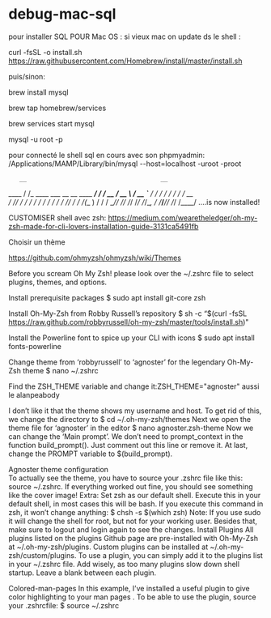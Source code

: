 # debug-mac-sql



pour installer SQL POUR Mac OS :
si  vieux mac on update ds le shell :


curl -fsSL -o install.sh https://raw.githubusercontent.com/Homebrew/install/master/install.sh

puis/sinon:

brew install mysql  

brew tap homebrew/services

brew services start mysql

mysql -u root -p


pour connecté le shell sql en cours avec son phpmyadmin:
/Applications/MAMP/Library/bin/mysql --host=localhost -uroot -proot




       __                                     __
  ____  / /_     ____ ___  __  __   ____  _____/ /_
 / __ \/ __ \   / __ `__ \/ / / /  /_  / / ___/ __ \
/ /_/ / / / /  / / / / / / /_/ /    / /_(__  ) / / /
\____/_/ /_/  /_/ /_/ /_/\__, /    /___/____/_/ /_/
                        /____/                       ....is now installed!



CUSTOMISER shell avec zsh:                  https://medium.com/wearetheledger/oh-my-zsh-made-for-cli-lovers-installation-guide-3131ca5491fb

                        
                        
Choisir un thème

https://github.com/ohmyzsh/ohmyzsh/wiki/Themes


Before you scream Oh My Zsh! please look over the ~/.zshrc file to select plugins, themes, and options.

Install prerequisite packages
$ sudo apt install git-core zsh

Install Oh-My-Zsh from Robby Russell’s repository
$ sh -c “$(curl -fsSL https://raw.github.com/robbyrussell/oh-my-zsh/master/tools/install.sh)"

Install the Powerline font to spice up your CLI with icons
$ sudo apt install fonts-powerline

Change theme from ‘robbyrussell’ to ‘agnoster’ for the legendary Oh-My-Zsh theme
$ nano ~/.zshrc

Find the ZSH_THEME variable and change it:ZSH_THEME="agnoster"    aussi le  alanpeabody

I don’t like it that the theme shows my username and host. To get rid of this, we change the directory to
$ cd ~/.oh-my-zsh/themes
Next we open the theme file for ‘agnoster’ in the editor
$ nano agnoster.zsh-theme
Now we can change the ‘Main prompt’. We don’t need to prompt_context in the function build_prompt(). Just comment out this line or remove it. At last, change the PROMPT variable to $(build_prompt).

Agnoster theme configuration     
To actually see the theme, you have to source your .zshrc file like this: source ~/.zshrc. If everything worked out fine, you should see something like the cover image!
Extra: Set zsh as our default shell. Execute this in your default shell, in most cases this will be bash. If you execute this command in zsh, it won’t change anything:
$ chsh -s $(which zsh)
Note: If you use sudo it will change the shell for root, but not for your working user. Besides that, make sure to logout and login again to see the changes.
Install Plugins
All plugins listed on the plugins Github page are pre-installed with Oh-My-Zsh at ~/.oh-my-zsh/plugins. Custom plugins can be installed at ~/.oh-my-zsh/custom/plugins. To use a plugin, you can simply add it to the plugins list in your ~/.zshrc file. Add wisely, as too many plugins slow down shell startup. Leave a blank between each plugin.

Colored-man-pages
In this example, I’ve installed a useful plugin to give color highlighting to your man pages . To be able to use the plugin, source your .zshrcfile:
$ source ~/.zshrc




